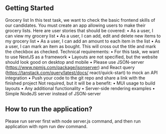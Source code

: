 ## Getting Started

Grocery list
In this test task, we want to check the basic frontend skills of our
candidates. You must create an app allowing users to make their
grocery lists.
Here are user stories that should be covered:
• As a user, I can view my grocery list
• As a user, I can add, edit and delete new items to my grocery list
• As a user, I can add an amount to each item in the list
• As a user, I can mark an item as bought. This will cross out the title
and mark the checkbox as checked.
Technical requirements:
• For this task, we want to use NextJS as a framework
• Layouts are not specified, but the website should look good on
desktop and mobile
• Please use JSON-server (https://www.npmjs.com/package/jsonserver) and React query (https://tanstack.com/query/latest/docs/
react/quick-start) to mock an API integration
• Push your code to the git repo and share a link with the finished
project
Not required, but it will be a benefit:
• MUI usage to build layouts
• Any additional functionality
• Server-side rendering examples
• Simple NodeJS server instead of JSON-server

## How to run the application?

Please run server first with node server.js command, and then run application with npm run dev command.